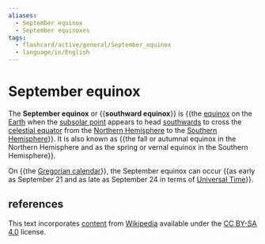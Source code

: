```yaml
---
aliases:
  - September equinox
  - September equinoxes
tags:
  - flashcard/active/general/September_equinox
  - language/in/English
---
```


# September equinox

The __September equinox__ or {{__southward equinox__}} is {{the [equinox](equinox.md) on the [Earth](Earth.md) when the [subsolar point](subsolar%20point.md) appears to head [southwards](south.md) to cross the [celestial equator](celestial%20equator.md) from the [Northern Hemisphere](Northern%20Hemisphere.md) to the [Southern Hemisphere](Southern%20Hemisphere.md)}}. It is also known as {{the fall or autumnal equinox in the Northern Hemisphere and as the spring or vernal equinox in the Southern Hemisphere}}. <!--SR:!2025-03-13,188,310!2025-01-28,134,270!2025-01-07,126,290-->

On {{the [Gregorian calendar](Gregorian%20calendar.md)}}, the September equinox can occur {{as early as September 21 and as late as September 24 in terms of [Universal Time](Universal%20Time.md)}}. <!--SR:!2024-10-05,70,310!2024-10-28,46,250-->

## references

This text incorporates [content](https://en.wikipedia.org/wiki/September_equinox) from [Wikipedia](Wikipedia.md) available under the [CC BY-SA 4.0](https://creativecommons.org/licenses/by-sa/4.0/) license.
